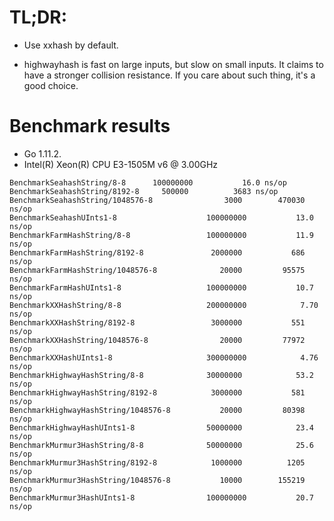 # TL;DR:

- Use xxhash by default.

- highwayhash is fast on large inputs, but slow on small inputs.  It claims to
  have a stronger collision resistance. If you care about such thing, it's a
  good choice.


# Benchmark results

- Go 1.11.2.
- Intel(R) Xeon(R) CPU E3-1505M v6 @ 3.00GHz

```
BenchmarkSeahashString/8-8     	100000000	        16.0 ns/op
BenchmarkSeahashString/8192-8  	  500000	      3683 ns/op
BenchmarkSeahashString/1048576-8         	    3000	    470030 ns/op
BenchmarkSeahashUInts1-8                 	100000000	        13.0 ns/op
BenchmarkFarmHashString/8-8              	100000000	        11.9 ns/op
BenchmarkFarmHashString/8192-8           	 2000000	       686 ns/op
BenchmarkFarmHashString/1048576-8        	   20000	     95575 ns/op
BenchmarkFarmHashUInts1-8                	100000000	        10.7 ns/op
BenchmarkXXHashString/8-8                	200000000	         7.70 ns/op
BenchmarkXXHashString/8192-8             	 3000000	       551 ns/op
BenchmarkXXHashString/1048576-8          	   20000	     77972 ns/op
BenchmarkXXHashUInts1-8                  	300000000	         4.76 ns/op
BenchmarkHighwayHashString/8-8           	30000000	        53.2 ns/op
BenchmarkHighwayHashString/8192-8        	 3000000	       581 ns/op
BenchmarkHighwayHashString/1048576-8     	   20000	     80398 ns/op
BenchmarkHighwayHashUInts1-8             	50000000	        23.4 ns/op
BenchmarkMurmur3HashString/8-8           	50000000	        25.6 ns/op
BenchmarkMurmur3HashString/8192-8        	 1000000	      1205 ns/op
BenchmarkMurmur3HashString/1048576-8     	   10000	    155219 ns/op
BenchmarkMurmur3HashUInts1-8             	100000000	        20.7 ns/op
```
